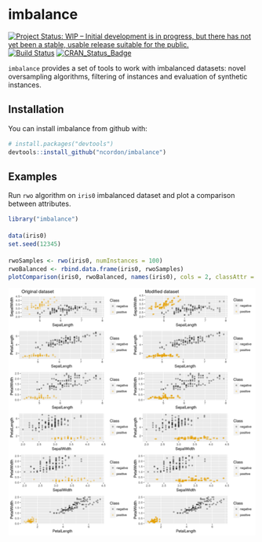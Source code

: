 
<!-- README.md is generated from README.Rmd. Please edit that file -->
imbalance
=========

[![Project Status: WIP – Initial development is in progress, but there has not yet been a stable, usable release suitable for the public.](http://www.repostatus.org/badges/latest/wip.svg)](http://www.repostatus.org/#wip) [![Build Status](https://travis-ci.org/ncordon/imbalance.svg?branch=master)](https://travis-ci.org/ncordon/imbalance) [![CRAN\_Status\_Badge](http://www.r-pkg.org/badges/version/imbalance)](https://cran.r-project.org/package=imbalance) 

`imbalance` provides a set of tools to work with imbalanced datasets: novel oversampling algorithms, filtering of instances and evaluation of synthetic instances.

Installation
------------

You can install imbalance from github with:

``` r
# install.packages("devtools")
devtools::install_github("ncordon/imbalance")
```

Examples
--------

Run `rwo` algorithm on `iris0` imbalanced dataset and plot a comparison between attributes.

``` r
library("imbalance")

data(iris0)
set.seed(12345)

rwoSamples <- rwo(iris0, numInstances = 100)
rwoBalanced <- rbind.data.frame(iris0, rwoSamples)
plotComparison(iris0, rwoBalanced, names(iris0), cols = 2, classAttr = "Class")
```

![](README-example-1.png)
